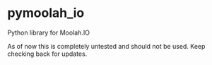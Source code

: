 pymoolah_io
===========

Python library for Moolah.IO

As of now this is completely untested and should not be used. Keep checking back for updates.

